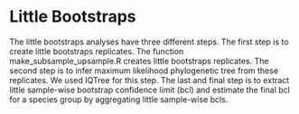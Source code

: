 # Little Bootstraps
The little bootstraps analyses have three different steps. The first step is to create little bootstraps replicates. The function make_subsample_upsample.R creates little bootstraps replicates. The second step is to infer maximum likelihood phylogenetic tree from these replicates. We used IQTree for this step. The last and final step is to extract little sample-wise bootstrap confidence limit (bcl) and estimate the final bcl for a species group by aggregating little sample-wise bcls.   

